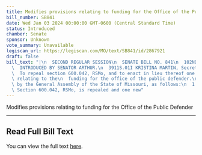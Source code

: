 ```yaml
---
title: Modifies provisions relating to funding for the Office of the Public Defender
bill_number: SB841
date: Wed Jan 03 2024 00:00:00 GMT-0600 (Central Standard Time)
status: Introduced
chamber: Senate
sponsor: Unknown
vote_summary: Unavailable
legiscan_url: https://legiscan.com/MO/text/SB841/id/2867921
draft: false
bill_text: "|\n  SECOND REGULAR SESSION\n  SENATE BILL NO. 841\n  102ND GENERA L ASSEMBLY\n\
  \  INTRODUCED BY SENATOR ARTHUR.\n  3911S.01I KRISTINA MARTIN, Secretary\n  AN ACT\n\
  \  To repeal section 600.042, RSMo, and to enact in lieu thereof one new section\
  \ relating to the\n  funding for the office of the public defender.\n  Be it enacted\
  \ by the General Assembly of the State of Missouri, as follows:\n  1 Section A.\
  \ Section 600.042, RSMo, is repealed and one new"
---
```

Modifies provisions relating to funding for the Office of the Public Defender

---

## Read Full Bill Text

You can view the full text [here](https://legiscan.com/MO/text/SB841/id/2867921).

